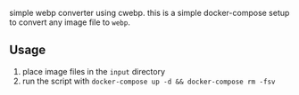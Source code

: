 simple webp converter using cwebp. this is a simple docker-compose setup to convert any image file to `webp`.

## Usage

1.  place image files in the `input` directory
2.  run the script with `docker-compose up -d && docker-compose rm -fsv`
